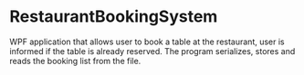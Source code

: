 # RestaurantBookingSystem
WPF application that allows user to book a table at the restaurant, user is informed if the table is already reserved. The program serializes, stores and reads the booking list from the file.
